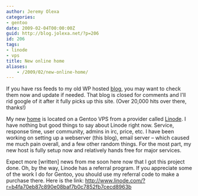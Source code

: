 ```yaml
---
author: Jeremy Olexa
categories:
- gentoo
date: 2009-02-04T00:00:00Z
guid: http://blog.jolexa.net/?p=206
id: 206
tags:
- linode
- vps
title: New online home
aliases:
    - /2009/02/new-online-home/
---
```


If you have rss feeds to my old WP hosted [blog][1], you may want to check them now and update if needed. That blog is closed for comments and I'll rid google of it after it fully picks up this site. (Over 20,000 hits over there, thanks!)

My new [home][2] is located on a Gentoo VPS from a provider called [Linode][3]. I have nothing but good things to say about Linode right now. Service, response time, user community, admins in irc, price, etc. I have been working on setting up a webserver (this blog), email server &#8211; which caused me much pain overall, and a few other random things. For the most part, my new host is fully setup now and relatively hands free for major services.

Expect more [written] news from me soon here now that I got this project done. Oh, by the way, Linode has a referral program. If you appreciate some of the work I do for Gentoo, you should use my referral code to make a purchase there. Here is the link: <http://www.linode.com/?r=b4fa70eb87c890e08baf7b0c7852fb7cecd8963b>

 [1]: http://jolexa.wordpress.com
 [2]: http://blog.jolexa.net
 [3]: http://www.linode.com
